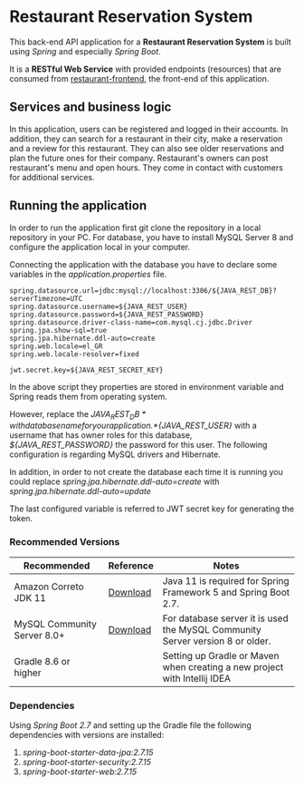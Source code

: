 # Restaurant Reservation System
This back-end API application for
a **Restaurant Reservation System** is built using _Spring_ and especially _Spring Boot_.

It is a **RESTful Web Service** with provided endpoints (resources) that are
consumed from [restaurant-frontend](https://github.com/SakisHous/restaurant-frontend), the front-end of this application.

## Services and business logic

In this application, users can be registered and logged in their accounts. In addition, they can search for
a restaurant in their city, make a reservation and a review for this restaurant.
They can also see older reservations and plan the future ones for their company.
Restaurant's owners can post restaurant's menu and open hours. They come
in contact with customers for additional services.

## Running the application

In order to run the application first git clone the repository in a local
repository in your PC. For database, you have to install MySQL Server 8 and configure
the application local in your computer. 

Connecting the application with the database you have to declare some variables
in the *application.properties* file.

```
spring.datasource.url=jdbc:mysql://localhost:3306/${JAVA_REST_DB}?serverTimezone=UTC
spring.datasource.username=${JAVA_REST_USER}
spring.datasource.password=${JAVA_REST_PASSWORD}
spring.datasource.driver-class-name=com.mysql.cj.jdbc.Driver
spring.jpa.show-sql=true
spring.jpa.hibernate.ddl-auto=create
spring.web.locale=el_GR
spring.web.locale-resolver=fixed

jwt.secret.key=${JAVA_REST_SECRET_KEY}
```

In the above script they properties are stored in environment variable and
Spring reads them from operating system.

However, replace the *${JAVA_REST_DB}* with database name for your application.
*${JAVA_REST_USER}* with a username that has owner roles for this database,
*${JAVA_REST_PASSWORD}* the password for this user. The following configuration is
regarding MySQL drivers and Hibernate. 

In addition, in order to not create the database
each time it is running you could replace *spring.jpa.hibernate.ddl-auto=create* with
*spring.jpa.hibernate.ddl-auto=update*

The last configured variable is referred to JWT secret key for generating the token.

### Recommended Versions

| Recommended                 | Reference                                                                                                                                                    | Notes                                                                         |
|-----------------------------|--------------------------------------------------------------------------------------------------------------------------------------------------------------|-------------------------------------------------------------------------------|
| Amazon Correto JDK 11       | [Download](https://docs.aws.amazon.com/corretto/latest/corretto-11-ug/downloads-list.html) | Java 11 is required for Spring Framework 5 and Spring Boot 2.7.               |
| MySQL Community Server 8.0+ | [Download](https://dev.mysql.com/downloads/installer/)                                                                                                         | For database server it is used the MySQL Community Server version 8 or older. |
| Gradle 8.6 or higher        |                                                                                                                       | Setting up Gradle or Maven when creating a new project with Intellij IDEA     |

### Dependencies

Using _Spring Boot 2.7_ and setting up the Gradle file the following dependencies with versions are installed:

1. _spring-boot-starter-data-jpa:2.7.15_
2. _spring-boot-starter-security:2.7.15_
3. _spring-boot-starter-web:2.7.15_